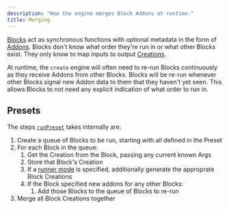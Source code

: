 ```yaml
---
description: "How the engine merges Block Addons at runtime."
title: Merging
---
```


[Blocks](../concepts/blocks) act as synchronous functions with optional metadata in the form of [Addons](../concepts/blocks#addons).
Blocks don't know what order they're run in or what other Blocks exist.
They only know to map inputs to output [Creations](./creations).

At runtime, the `create` engine will often need to re-run Blocks continuously as they receive Addons from other Blocks.
Blocks will be re-run whenever other Blocks signal new Addon data to them that they haven't yet seen.
This allows Blocks to not need any explicit indication of what order to run in.

## Presets

The steps [`runPreset`](../apis/producers#producepreset) takes internally are:

1. Create a queue of Blocks to be run, starting with all defined in the Preset
2. For each Block in the queue:
   1. Get the Creation from the Block, passing any current known Args
   2. Store that Block's Creation
   3. If a [runner mode](../apis/runners#modes) is specified, additionally generate the approprate Block Creations
   4. If the Block specified new addons for any other Blocks:
      1. Add those Blocks to the queue of Blocks to re-run
3. Merge all Block Creations together
